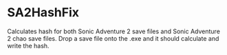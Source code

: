 # SA2HashFix
Calculates hash for both Sonic Adventure 2 save files and Sonic Adventure 2 chao save files.
Drop a save file onto the .exe and it should calculate and write the hash.
